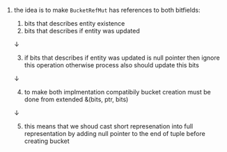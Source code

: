 1. the idea is to make `BucketRefMut` has references to both bitfields:
    1. bits that describes entity existence 
    2. bits that describes if entity was updated

    ↓

    3. if bits that describes if entity was updated is null pointer then ignore this operation
       otherwise process also should update this bits
    
    ↓ 

    4. to make both implmentation compatibily bucket creation must be done from extended &(bits, ptr, bits)
    
    ↓

    5. this means that we shoud cast short represenation into full representation by adding null pointer to the end of tuple before creating bucket

